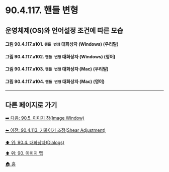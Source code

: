 # 90.4.117. 핸들 변형
## 운영체제(OS)와 언어설정 조건에 따른 모습

<a id="90-04-117-a101"></a>

#### 그림 90.4.117.a101. `핸들 변형` 대화상자 (Windows) (우리말)

<a id="90-04-117-a102"></a>

#### 그림 90.4.117.a102. `핸들 변형` 대화상자 (Windows) (영어)

<a id="90-04-117-a103"></a>

#### 그림 90.4.117.a103. `핸들 변형` 대화상자 (Mac) (우리말)

<a id="90-04-117-a104"></a>

#### 그림 90.4.117.a104. `핸들 변형` 대화상자 (Mac) (영어)

***

## 다른 페이지로 가기

[➡️ 다음: 90.5. 이미지 창(Image Window)](./90-05-00-image_window.md)

[⬅️ 이전: 90.4.113. 기울이기 조정(Shear Adjustment)](./90-04-113-shear_adjustment.md)

[⬆️ 위: 90.4. 대화상자(Dialogs)](./90-04-00-dialogs.md)

[⬆️ 위: 90. 이미지 맵](./90-00-image-map.md)

[🏠 홈](./00-home.md)

